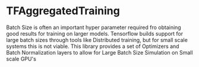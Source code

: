 # TFAggregatedTraining
Batch Size is often an important hyper parameter required fro obtaining good results for training on larger models. Tensorflow builds support for large batch sizes through tools like Distributed training, but for small scale systems this is not viable. This library provides a set of Optimizers and Batch Normalization layers to allow for Large Batch Size Simulation on Small scale GPU's
